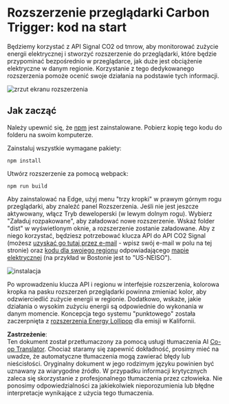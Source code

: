 <!--
CO_OP_TRANSLATOR_METADATA:
{
  "original_hash": "9a6b22a2eff0f499b66236be973b24ad",
  "translation_date": "2025-08-24T13:24:38+00:00",
  "source_file": "5-browser-extension/solution/translation/README.it.md",
  "language_code": "pl"
}
-->
# Rozszerzenie przeglądarki Carbon Trigger: kod na start

Będziemy korzystać z API Signal CO2 od tmrow, aby monitorować zużycie energii elektrycznej i stworzyć rozszerzenie do przeglądarki, które będzie przypominać bezpośrednio w przeglądarce, jak duże jest obciążenie elektryczne w danym regionie. Korzystanie z tego dedykowanego rozszerzenia pomoże ocenić swoje działania na podstawie tych informacji.

![zrzut ekranu rozszerzenia](../../../../../5-browser-extension/extension-screenshot.png)

## Jak zacząć

Należy upewnić się, że [npm](https://npmjs.com) jest zainstalowane. Pobierz kopię tego kodu do folderu na swoim komputerze.

Zainstaluj wszystkie wymagane pakiety:

```
npm install
```

Utwórz rozszerzenie za pomocą webpack:

```
npm run build
```

Aby zainstalować na Edge, użyj menu "trzy kropki" w prawym górnym rogu przeglądarki, aby znaleźć panel Rozszerzenia. Jeśli nie jest jeszcze aktywowany, włącz Tryb deweloperski (w lewym dolnym rogu). Wybierz "Załaduj rozpakowane", aby załadować nowe rozszerzenie. Wskaż folder "dist" w wyświetlonym oknie, a rozszerzenie zostanie załadowane. Aby z niego korzystać, będziesz potrzebować klucza API do API CO2 Signal (możesz [uzyskać go tutaj przez e-mail](https://www.co2signal.com/) - wpisz swój e-mail w polu na tej stronie) oraz [kodu dla swojego regionu](http://api.electricitymap.org/v3/zones) odpowiadającego [mapie elektrycznej](https://www.electricitymap.org/map) (na przykład w Bostonie jest to "US-NEISO").

![instalacja](../../../../../5-browser-extension/install-on-edge.png)

Po wprowadzeniu klucza API i regionu w interfejsie rozszerzenia, kolorowa kropka na pasku rozszerzeń przeglądarki powinna zmieniać kolor, aby odzwierciedlić zużycie energii w regionie. Dodatkowo, wskaże, jakie działania o wysokim zużyciu energii są odpowiednie do wykonania w danym momencie. Koncepcja tego systemu "punktowego" została zaczerpnięta z [rozszerzenia Energy Lollipop](https://energylollipop.com/) dla emisji w Kalifornii.

**Zastrzeżenie**:  
Ten dokument został przetłumaczony za pomocą usługi tłumaczenia AI [Co-op Translator](https://github.com/Azure/co-op-translator). Chociaż staramy się zapewnić dokładność, prosimy mieć na uwadze, że automatyczne tłumaczenia mogą zawierać błędy lub nieścisłości. Oryginalny dokument w jego rodzimym języku powinien być uznawany za wiarygodne źródło. W przypadku informacji krytycznych zaleca się skorzystanie z profesjonalnego tłumaczenia przez człowieka. Nie ponosimy odpowiedzialności za jakiekolwiek nieporozumienia lub błędne interpretacje wynikające z użycia tego tłumaczenia.